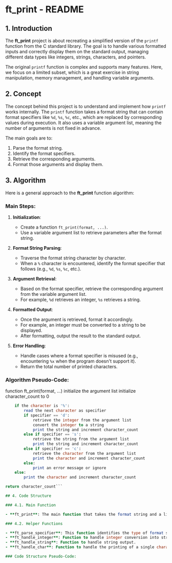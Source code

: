 # ft_print - README

## 1. Introduction

The **ft_print** project is about recreating a simplified version of the `printf` function from the C standard library. The goal is to handle various formatted inputs and correctly display them on the standard output, managing different data types like integers, strings, characters, and pointers.

The original `printf` function is complex and supports many features. Here, we focus on a limited subset, which is a great exercise in string manipulation, memory management, and handling variable arguments.

## 2. Concept

The concept behind this project is to understand and implement how `printf` works internally. The `printf` function takes a format string that can contain format specifiers like `%d`, `%s`, `%c`, etc., which are replaced by corresponding values during execution. It also uses a variable argument list, meaning the number of arguments is not fixed in advance.

The main goals are to:
1. Parse the format string.
2. Identify the format specifiers.
3. Retrieve the corresponding arguments.
4. Format those arguments and display them.

## 3. Algorithm

Here is a general approach to the **ft_print** function algorithm:

### Main Steps:

1. **Initialization**:
   - Create a function `ft_print(format, ...)`.
   - Use a variable argument list to retrieve parameters after the format string.

2. **Format String Parsing**:
   - Traverse the format string character by character.
   - When a `%` character is encountered, identify the format specifier that follows (e.g., `%d`, `%s`, `%c`, etc.).

3. **Argument Retrieval**:
   - Based on the format specifier, retrieve the corresponding argument from the variable argument list.
   - For example, `%d` retrieves an integer, `%s` retrieves a string.

4. **Formatted Output**:
   - Once the argument is retrieved, format it accordingly.
   - For example, an integer must be converted to a string to be displayed.
   - After formatting, output the result to the standard output.

5. **Error Handling**:
   - Handle cases where a format specifier is misused (e.g., encountering `%x` when the program doesn't support it).
   - Return the total number of printed characters.

### Algorithm Pseudo-Code:

function ft_print(format, ...) initialize the argument list initialize character_count to 0

```for each character in format:
    if the character is '%':
        read the next character as specifier
        if specifier == 'd':
            retrieve the integer from the argument list
            convert the integer to a string
            print the string and increment character_count
        else if specifier == 's':
            retrieve the string from the argument list
            print the string and increment character_count
        else if specifier == 'c':
            retrieve the character from the argument list
            print the character and increment character_count
        else:
            print an error message or ignore
    else:
        print the character and increment character_count

return character_count```

## 4. Code Structure

### 4.1. Main Function

- **ft_print**: The main function that takes the format string and a list of arguments. It handles the format string parsing, specifier identification, and argument printing.

### 4.2. Helper Functions

- **ft_parse_specifier**: This function identifies the type of format specifier and returns the corresponding type (integer, string, character, etc.).
- **ft_handle_integer**: Function to handle integer conversion into strings for printing.
- **ft_handle_string**: Function to handle string output.
- **ft_handle_char**: Function to handle the printing of a single character.

### Code Structure Pseudo-Code:
